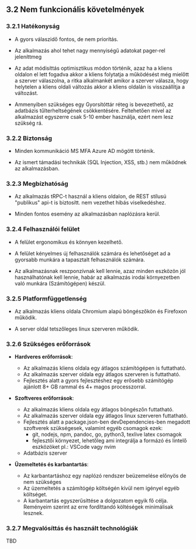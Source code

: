 ## 3.2 Nem funkcionális követelmények

### 3.2.1 Hatékonyság

- A gyors válaszidő fontos, de nem priorítás.

- Az alkalmazás ahol tehet nagy mennyiségű adatokat pager-rel jeleníttmeg    

- Az adat módisíttás optimisztikus módon történik, azaz ha a kliens oldalon el lett fogadva akkor a kliens folytatja a működésést még mielőtt a szerver válaszolna, a ritka alkalmankét amikor a szerver válasza, hogy helytelen a kliens oldali változás akkor a kliens oldalán is visszaállítja a változást.   

- Ammenyiben szükséges egy Gyorsítóttár réteg is bevezethető, az  adatbázis tűlterheltségének csökkentésére. Feltehetően mivel az alkalmazást egyszerre csak 5-10 ember használja, ezért nem lesz szükség rá.  

### 3.2.2 Biztonság

- Minden kommunikáció MS MFA Azure AD mögött történik.  

- Az ismert támadási technikák (SQL Injection, XSS, stb.)  nem működnek az alkalmazásban.  


### 3.2.3 Megbízhatóság

- Az alkalmazás tRPC-t használ a kliens oldalon, de REST stílusú "publikus" api-t is biztosítt. nem vezethet hibás viselkedéshez.  

- Minden fontos esemény az alkalmazásban naplózásra kerül.  


### 3.2.4 Felhasználói felület

- A felület ergonomikus és könnyen kezelhető.  

- A felület kényelmes új felhasználók számára és lehetőséget ad a gyorsabb munkára a tapasztalt felhasználók számára.  

- Az alkalmazásnak reszponzívnak kell lennie, azaz minden eszközön jól használhatónak kell lennie, habár az alkalmazás irodai környezetben való munkára (Számítógépen) készül.  

### 3.2.5 Platformfüggetlenség

- Az alkalmazás kliens oldala Chromium alapú böngészőkön és Firefoxon működik.  

- A server oldal tetszőleges linux szerveren működik.  

### 3.2.6 Szükséges erőforrások

- **Hardveres erőforrások**:
  - Az alkalmazás kliens oldala egy átlagos számítógépen is futtatható.  
  - Az alkalmazás szerver oldala egy átlagos szerveren is futtatható.  
  - Fejlesztés alatt a gyors fejlesztéshez egy erősebb számítógép ajánlott 8+ GB rammal és 4+ magos processzorral.  

- **Szoftveres erőforrások**:
  - Az alkalmazás kliens oldala egy átlagos böngészőn futtatható.   
  - Az alkalmazás szerver oldala egy átlagos linux szerveren futtatható.   
  - Fejlesztés alatt a package.json-ben devDependencies-ben megadott szoftverek szükségesek, valamint egyéb csomagok ezek:   
    - git, nodejs, npm, pandoc, go, python3, texlive latex csomagok    
    - fejlesztői környezet, lehetőleg ami integrálja a formázó és lintelő eszközöket pl.: VSCode vagy nvim   
  - Adatbázis szerver

- **Üzemeltetés és karbantartás**:
  - Az karbantartáshoz egy naplózó rendszer beüzemelése előnyös de nem szükséges
  - Az üzemeltetés a számítógép költségén kívül nem igényel egyéb költséget.  
  - A karbantartás egyszerűsíttése a dolgozatom egyik fő célja. Reményeim szerint az erre fordíttandó költéségek minimálisak lesznek.  

### 3.2.7 Megvalósíttás és használt technológiák


TBD



